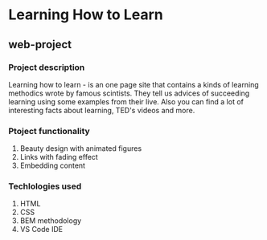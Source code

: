 # Learning How to Learn
## web-project

### Project description
Learning how to learn - is an one page site that contains a kinds of learning methodics wrote by famous scintists. They tell us advices of succeeding learning using some examples from their live. Also you can find a lot of interesting facts about learning, TED's videos and more.

### Ptoject functionality

1. Beauty design with animated figures
3. Links with fading effect
2. Embedding content


### Techlologies used

1. HTML
2. CSS
3. BEM methodology
4. VS Code IDE
